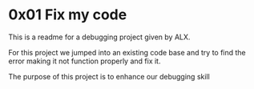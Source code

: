 # 0x01 Fix my code
This is a readme for a debugging project given by ALX.

For this project we jumped into an existing code base and try to find the error making it not function properly and fix it.

The purpose of this project is to enhance our debugging skill
